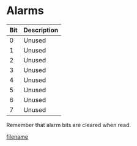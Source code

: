 # Alarms

| Bit | Description       |
| --- | ----------------- |
| 0   | Unused   |
| 1   | Unused   |
| 2   | Unused   |
| 3   | Unused   |
| 4   | Unused |
| 5   | Unused |
| 6   | Unused |
| 7   | Unused |

Remember that alarm bits are cleared when read.

  
[filename](./bottom-copyright.md ':include')
